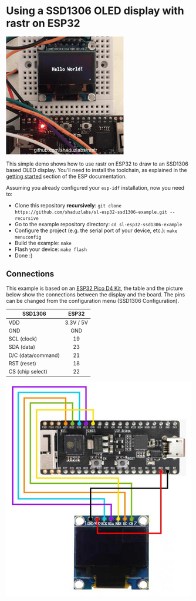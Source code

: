 # Using a SSD1306 OLED display with rastr on ESP32

![Hello World! example](docs/hello-world.gif "Hello World!")

This simple demo shows how to use rastr on ESP32 to draw to an SSD1306 based OLED display. You'll need to install the toolchain, as explained in the [getting started](https://docs.espressif.com/projects/esp-idf/en/latest/get-started/) section of the ESP documentation.

Assuming you already configured your `esp-idf` installation, now you need to:
- Clone this repository **recursively**: `git clone https://github.com/shaduzlabs/sl-esp32-ssd1306-example.git --recursive`
- Go to the example repository directory: `cd sl-esp32-ssd1306-example`
- Configure the project (e.g. the serial port of your device, etc.): `make menuconfig`
- Build the example: `make`
- Flash your device: `make flash`
- Done :)

## Connections

This example is based on an [ESP32 Pico D4 Kit](https://docs.espressif.com/projects/esp-idf/en/latest/get-started/get-started-pico-kit.html), the table and the picture below show the connections between the display and the board. The pins can be changed from the configuration menu (SSD1306 Configuration).

| SSD1306            |  ESP32    |
|--------------------|:---------:|
| VDD                | 3.3V / 5V |
| GND                | GND       |
| SCL (clock)        | 19        |
| SDA (data)         | 23        |
| D/C (data/command) | 21        |
| RST (reset)        | 18        |
| CS  (chip select)  | 22        |

![Connections](docs/esp32-pico-d4-ssd1306.jpg "Connections between an ESP32 Pico D4 Kit and a SSD1306 display")
